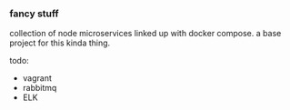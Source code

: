 
### fancy stuff

collection of node microservices linked up with docker compose. a base project for this kinda thing.

todo:

- vagrant
- rabbitmq
- ELK
